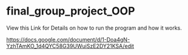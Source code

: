# final_group_project_OOP

View this Link for Details on how to run the program and how it works. 

https://docs.google.com/document/d/1-Doa4gN-YzhTAmKO_1d4QYC58G39UWuiSzE2DY21KSA/edit
